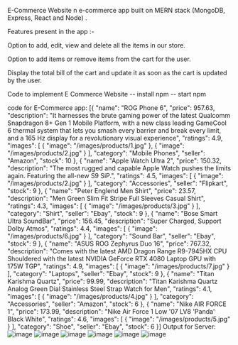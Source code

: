 E-Commerce Website n e-commerce app built on MERN stack (MongoDB, Express, React and Node) .

Features present in the app :-

Option to add, edit, view and delete all the items in our store.

Option to add items or remove items from the cart for the user.

Display the total bill of the cart and update it as soon as the cart is updated by the user.

 Code to implement E Commerce Website
-- install npm
-- start npm

code for E-Commerce app:
[{
    "name": "ROG Phone 6",
    "price": 957.63,
    "description": "It harnesses the brute gaming power of the latest Qualcomm Snapdragon 8+ Gen 1 Mobile Platform, with a new class leading GameCool 6 thermal system that lets you smash every barrier and break every limit, and a 165 Hz display for a revolutionary visual experience",
    "ratings": 4.9,
    "images": [
      {
        "image": "/images/products/1.jpg"
      },
      {
        "image": "/images/products/2.jpg"
      }
    ],
    "category": "Mobile Phones",
    "seller": "Amazon",
    "stock": 10
  },
  {
    "name": "Apple Watch Ultra 2",
    "price": 150.32,
    "description": "The most rugged and capable Apple Watch pushes the limits again. Featuring the all-new S9 SiP.",
    "ratings": 4.5,
    "images": [
      {
        "image": "/images/products/2.jpg"
      }
    ],
    "category": "Accessories",
    "seller": "Flipkart",
    "stock": 9
  },
  {
    "name": "Peter Englend Men Shirt",
    "price": 23.57,
    "description": "Men Green Slim Fit Stripe Full Sleeves Casual Shirt",
    "ratings": 4.3,
    "images": [
      {
        "image": "/images/products/3.jpg"
      }
    ],
    "category": "Shirt",
    "seller": "Ebay",
    "stock": 9
  },
  {
    "name": "Bose Smart Ultra SoundBar",
    "price": 156.45,
    "description": "Super Charged, Support Dolby Atmos",
    "ratings": 4.4,
    "images": [
      {
        "image": "/images/products/6.jpg"
      }
    ],
    "category": "Sound Bar",
    "seller": "Ebay",
    "stock": 9
  },
  {
    "name": "ASUS ROG Zephyrus Duo 16",
    "price": 767.32,
    "description": "Comes with the latest AMD Dragon Range R9-7945HX CPU Shouldered with the latest NVIDIA GeForce RTX 4080 Laptop GPU with 175W TGP",
    "ratings": 4.9,
    "images": [
      {
        "image": "/images/products/7.jpg"
      }
    ],
    "category": "Laptops",
    "seller": "Ebay",
    "stock": 9
  },
  {
    "name": "Titan Karishma Quartz",
    "price": 99.99,
    "description": "Titan Karishma Quartz Analog Green Dial Stainless Steel Strap Watch for Men",
    "ratings": 4.1,
    "images": [
      {
        "image": "/images/products/4.jpg"
      }
    ],
    "category": "Accessories",
    "seller": "Amazon",
    "stock": 6
  },
  {
    "name": "Nike AIR FORCE 1",
    "price": 173.99,
    "description": "Nike Air Force 1 Low '07 LV8 'Panda' Black White",
    "ratings": 4.6,
    "images": [
      {
        "image": "/images/products/5.jpg"
      }
    ],
    "category": "Shoe",
    "seller": "Ebay",
    "stock": 6
  }]
Output for Server:
![image](https://github.com/Naveenkannan123445/E-commerce-/assets/172753430/5c4e3215-39a2-4ba9-a3d1-34e4885779d5)
![image](https://github.com/Naveenkannan123445/E-commerce-/assets/172753430/19268c81-7af1-494d-a75a-066da3dbc1a7)
![image](https://github.com/Naveenkannan123445/E-commerce-/assets/172753430/dd763497-35cb-4ea3-96b1-bea8d5b037f8)
![image](https://github.com/Naveenkannan123445/E-commerce-/assets/172753430/1b3cd92c-0bd7-494b-9db6-4d5126552a18)
![image](https://github.com/Naveenkannan123445/E-commerce-/assets/172753430/c8cacd8a-6e84-4783-9441-07d0a48d70c8)
![image](https://github.com/Naveenkannan123445/E-commerce-/assets/172753430/aa7e36de-d424-495c-ba41-df0357c82ea8)
